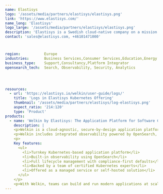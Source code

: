 ```yaml
---
name: Elastisys
logo: '/assets/media/partners/elastisys/elastisys.png'
link: 'https://www.elastisys.com/'
name_long: 'Elastisys'
logo_large: '/assets/media/partners/elastisys/elastisys.png'
description: 'Elastisys is a Swedish cloud-native company on a mission to safeguard the digital backbone of society. Founded in 2011 and built on decades of research and industry expertise, Elastisys helps organizations run software critical to society—securely, reliably, and in full regulatory compliance. Through its application platform, <b>Welkin by Elastisys</b>, and a suite of expert services, Elastisys enables teams in critical sectors to innovate with confidence. Trusted by industry leaders and rooted in European values, the company is shaping the future of secure, sovereign digital infrastructure.'
contact: 'sales@elastisys.com, +46101471000'



region:           Europe
industries:       Business Services,Consumer Services,Education,Energy and Utilities,Healthcare,Media and Entertainment,Public Sector,Non-Profit,Retail and e-Commerce,Software and Technology,Financial Services
business_type:    Support,Consultancy,Platform Integrator
opensearch_tech:  Search, Observability, Security, Analytics




resources:
  - url: 'https://elastisys.io/welkin/user-guide/logs/'
    title: 'Logs in Elastisys Kubernetes Offering'
    thumbnail: '/assets/media/partners/elastisys/log-elastisys.png'
    aspect_ratio: '214:120'
    type: 'Product'
products:
  - name: 'Welkin by Elastisys: The Application Platform for Software Critical to Society'
    description: |
    <p>Welkin is a cloud-agnostic, secure-by-design application platform built to meet the highest European standards for resilience, privacy, and regulatory compliance. It supports deployment across environments, from public cloud to on-premise and even air-gapped systems, making it ideal for regulated industries and critical systems.</p>
    <p>Welkin includes integrated observability powered by OpenSearch, providing out-of-the-box log management, security audit trails, and operational visibility.</p>
    <p>
    Key features:
      <ul>
        <li>Turnkey Kubernetes-based application platform</li>
        <li>Built-in observability using OpenSearch</li>
        <li>Full lifecycle management with compliance-first defaults</li>
        <li>Backed by a team of certified Kubernetes experts</li>
        <li>Offered as a managed service or self-hosted solution</li>
      </ul>
    </p>
    <p>With Welkin, teams can build and run modern applications at scale—without compromising on control, security, or sovereignty.</p>
---
```

